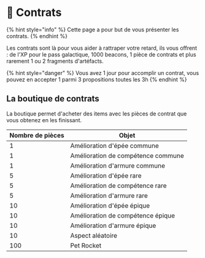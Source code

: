 # 📅​ Contrats

{% hint style="info" %} Cette page a pour but de vous présenter les contrats. {% endhint %}

Les contrats sont là pour vous aider à rattraper votre retard, ils vous offrent : de l'XP pour le pass galactique, 1000 beacons, 1 pièce de contrats et plus rarement 1 ou 2 fragments d'artéfacts.

{% hint style="danger" %} Vous avez 1 jour pour accomplir un contrat, vous pouvez en accepter 1 parmi 3 propositions toutes les 3h {% endhint %}

## La boutique de contrats
La boutique permet d'acheter des items avec les pièces de contrat que vous obtenez en les finissant.

|Nombre de pièces|Objet|
|---|---|
| 1  | Amélioration d'épée commune  |
| 1 | Amélioration de compétence commune  |
| 1 | Amélioration d'armure commune  |
| 5  | Amélioration d'épée rare  |
| 5 | Amélioration de compétence rare  |
| 5 | Amélioration d'armure rare  |
| 10  | Amélioration d'épée épique  |
| 10 | Amélioration de compétence épique  |
| 10 | Amélioration d'armure épique  |
| 10 | Aspect aléatoire |
| 100 | Pet Rocket|
